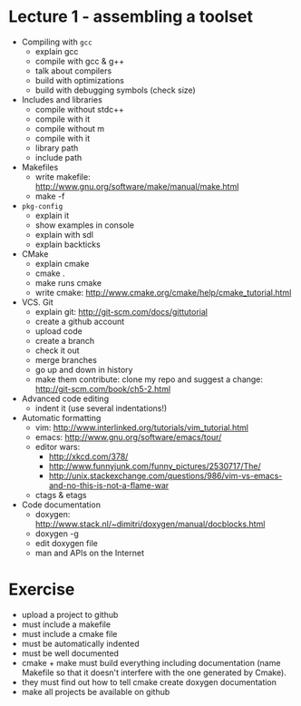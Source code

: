 # Lecture 1 - assembling a toolset

- Compiling with `gcc`
    - explain gcc
    - compile with gcc & g++
    - talk about compilers
    - build with optimizations
    - build with debugging symbols (check size)
- Includes and libraries
    - compile without stdc++
    - compile with it
    - compile without m
    - compile with it
    - library path
    - include path
- Makefiles
    - write makefile: http://www.gnu.org/software/make/manual/make.html
    - make -f
- `pkg-config`
    - explain it
    - show examples in console
    - explain with sdl
    - explain backticks
- CMake
    - explain cmake
    - cmake .
    - make runs cmake
    - write cmake: http://www.cmake.org/cmake/help/cmake_tutorial.html
- VCS. Git
    - explain git: http://git-scm.com/docs/gittutorial
    - create a github account
    - upload code
    - create a branch
    - check it out
    - merge branches
    - go up and down in history
    - make them contribute: clone my repo and suggest a change: http://git-scm.com/book/ch5-2.html
- Advanced code editing
    - indent it (use several indentations!)
- Automatic formatting
    - vim: http://www.interlinked.org/tutorials/vim_tutorial.html
    - emacs: http://www.gnu.org/software/emacs/tour/
    - editor wars:
        - http://xkcd.com/378/
        - http://www.funnyjunk.com/funny_pictures/2530717/The/
        - http://unix.stackexchange.com/questions/986/vim-vs-emacs-and-no-this-is-not-a-flame-war
    - ctags & etags
- Code documentation
    - doxygen: http://www.stack.nl/~dimitri/doxygen/manual/docblocks.html
    - doxygen -g
    - edit doxygen file
    - man and APIs on the Internet

# Exercise

- upload a project to github
- must include a makefile
- must include a cmake file
- must be automatically indented
- must be well documented
- cmake + make must build everything including documentation (name Makefile so that it doesn't 
  interfere with the one generated by Cmake).
- they must find out how to tell cmake create doxygen documentation
- make all projects be available on github

